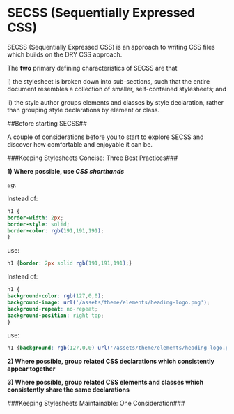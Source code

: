 # SECSS (Sequentially Expressed CSS)
SECSS (Sequentially Expressed CSS) is an approach to writing CSS files which builds on the DRY CSS approach.

The **two** primary defining characteristics of SECSS are that

i) the stylesheet is broken down into sub-sections, such that the entire document resembles a collection of smaller, self-contained stylesheets; and

ii) the style author groups elements and classes by style declaration, rather than grouping style declarations by element or class.

##Before starting SECSS##

A couple of considerations before you to start to explore SECSS and discover how comfortable and enjoyable it can be. 

###Keeping Stylesheets Concise: Three Best Practices###

**1) Where possible, use *CSS shorthands***

*eg.*

Instead of:

``` css
h1 {
border-width: 2px;
border-style: solid;
border-color: rgb(191,191,191);
}
```

use:

``` css
h1 {border: 2px solid rgb(191,191,191);}
```

Instead of:

``` css
h1 {
background-color: rgb(127,0,0);
background-image: url('/assets/theme/elements/heading-logo.png');
background-repeat: no-repeat;
background-position: right top;
}
```

use:

``` css
h1 {background: rgb(127,0,0) url('/assets/theme/elements/heading-logo.png') no-repeat right top;}
```


**2) Where possible, group related CSS declarations which consistently appear together**

**3) Where possible, group related CSS elements and classes which consistently share the same declarations**

###Keeping Stylesheets Maintainable: One Consideration###
